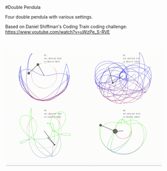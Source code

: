 #Double Pendula

Four double pendula with various settings.

Based on Daniel Shiffman's Coding Train coding challenge:
https://www.youtube.com/watch?v=uWzPe_S-RVE

</br>
<p align="center">
  <img src="images/chaos.gif" width="500px"/>
</p>
